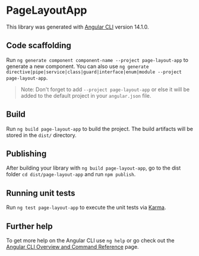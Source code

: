 # PageLayoutApp

This library was generated with [Angular CLI](https://github.com/angular/angular-cli) version 14.1.0.

## Code scaffolding

Run `ng generate component component-name --project page-layout-app` to generate a new component. You can also use `ng generate directive|pipe|service|class|guard|interface|enum|module --project page-layout-app`.
> Note: Don't forget to add `--project page-layout-app` or else it will be added to the default project in your `angular.json` file. 

## Build

Run `ng build page-layout-app` to build the project. The build artifacts will be stored in the `dist/` directory.

## Publishing

After building your library with `ng build page-layout-app`, go to the dist folder `cd dist/page-layout-app` and run `npm publish`.

## Running unit tests

Run `ng test page-layout-app` to execute the unit tests via [Karma](https://karma-runner.github.io).

## Further help

To get more help on the Angular CLI use `ng help` or go check out the [Angular CLI Overview and Command Reference](https://angular.io/cli) page.
